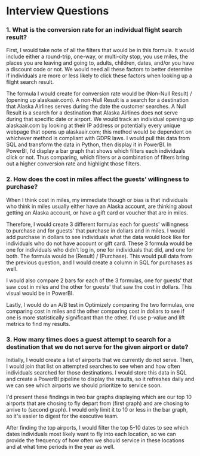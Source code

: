 # Interview Questions


### 1. 	What is the conversion rate for an individual flight search result?

First, I would take note of all the filters that would be in this formula. It would include either a round-trip, one-way, or multi-city stop, you use miles, the places you are leaving and going to, adults, children, dates, and/or you have a discount code or not. We would need all these factors to better determine if individuals are more or less likely to click these factors when looking up a flight search result.

The formula I would create for conversion rate would be (Non-Null Result) / (opening up alaskaair.com). A non-Null Result is a search for a destination that Alaska Airlines serves during the date the customer searches. A Null Result is a search for a destination that Alaska Airlines does not serve during that specific date or airport.
We would track an individual opening up alaskaair.com by looking at their IP address or potentially every unique webpage that opens up alaskaair.com; this method would be dependent on whichever method is compliant with GDPR laws.
I would pull this data from SQL and transform the data in Python, then display it in PowerBI. In PowerBI, I’d display a bar graph that shows which filters each individuals click or not. Thus comparing, which filters or a combination of filters bring out a higher conversion rate and highlight those filters.


### 2. How does the cost in miles affect the guests’ willingness to purchase?

When I think cost in miles, my immediate though or bias is that individuals who think in miles usually either have an Alaska account, are thinking about getting an Alaska account, or have a gift card or voucher that are in miles.

Therefore, I would create 3 different formulas each for guests' willingness to purchase and for guests' that purchase in dollars and in miles. I would add purchase in dollars to see individuals what the data would look like for individuals who do not have account or gift card. These 3 formula would be one for individuals who didn’t log in, one for individuals that did, and one for both. The formula would be (Result) / (Purchase). This would pull data from the previous question, and I would create a column in SQL for purchases as well.

I would also compare 2 bars for each of the 3 formulas, one for guests' that saw cost in miles and the other for guests' that saw the cost in dollars. This visual would be in PowerBI.

Lastly, I would do an A/B test in Optimizely comparing the two formulas, one comparing cost in miles and the other comparing cost in dollars to see if one is more statistically significant than the other. I'd use p-value and lift metrics to find my results.

### 3. How many times does a guest attempt to search for a destination that we do not serve for the given airport or date?

Initially, I would create a list of airports that we currently do not serve. Then, I would join that list on attempted searches to see when and how often individuals searched for those destinations. I would store this data in SQL and create a PowerBI pipeline to display the results, so it refreshes daily and we can see which airports we should prioritize to service soon.

I'd present these findings in two bar graphs displaying which are our top 10 airports that are chosing to fly depart from (first graph) and are chosing to arrive to (second graph). I would only limit it to 10 or less in the bar graph, so it's easier to digest for the executive team.

After finding the top airports, I would filter the top 5-10 dates to see which dates individuals most likely want to fly into each location, so we can provide the frequency of how often we should service in these locations and at what time periods in the year as well.